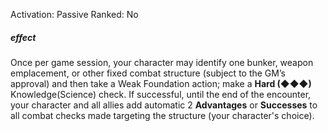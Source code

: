 Activation: Passive
Ranked: No
##### effect
Once per game session, your character may
identify one bunker, weapon emplacement,
or other fixed combat structure (subject to
the GM’s approval) and then take a Weak
Foundation action; make a **Hard (◆◆◆)**
Knowledge(Science) check. If successful, until the end
of the encounter, your character and all allies
add automatic 2 **Advantages** or **Successes** to all combat
checks made targeting the structure (your
character's choice).